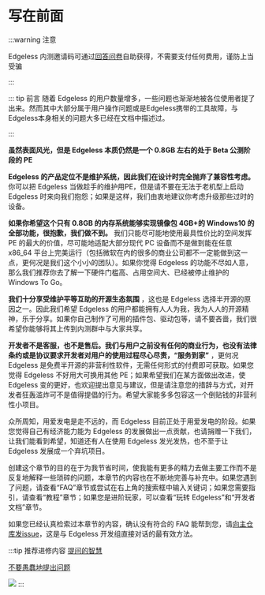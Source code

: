 # **写在前面**

:::warning 注意

Edgeless 内测邀请码可通过[回答问卷](https://home.edgeless.top/jump/qqg.html)自助获得，不需要支付任何费用，谨防上当受骗

:::

::: tip 前言
随着 Edgeless 的用户数量增多，一些问题也渐渐地被各位使用者提了出来。然而其中大部分属于用户操作问题或是Edgeless携带的工具故障，与Edgeless本身相关的问题大多已经在文档中描述过。

:::

**虽然表面风光，但是 Edgeless 本质仍然是一个 0.8GB 左右的处于 Beta 公测阶段的 PE**

**Edgeless 的产品定位不是维护系统，因此我们在设计时完全抛弃了兼容性考虑。** 你可以把 Edgeless 当做趁手的维护用PE，但是请不要在无法于老机型上启动 Edgeless 时来向我们抱怨；如果是这样，我们由衷地建议你考虑升级那些过时的设备。

**如果你希望这个只有 0.8GB 的内存系统能够实现镜像包 4GB+的 Windows10 的全部功能，很抱歉，我们做不到。** 我们只能尽可能地使用最具性价比的空间发挥 PE 的最大的价值，尽可能地适配大部分现代 PC 设备而不是做到能在任意 x86_64 平台上完美运行（包括微软在内的很多的商业公司都不一定能做到这一点，更何况是我们这个小小的团队）。如果你觉得 Edgeless 的功能不尽如人意，那么我们推荐你去了解一下硬件门槛高、占用空间大、已经被停止维护的Windows To Go。

**我们十分享受维护平等互助的开源生态氛围** ，这也是 Edgeless 选择半开源的原因之一。因此我们希望 Edgeless 的用户都能拥有人人为我，我为人人的开源精神，乐于分享。如果你自己制作了可用的插件包、驱动包等，请不要吝啬，我们很希望你能够将其上传到内测群中与大家共享。

**开发者不是客服，也不是售后。我们与用户之前没有任何的商业行为，也没有法律条约或是协议要求开发者对用户的使用过程尽心尽责，“服务到家”** ，更何况 Edgeless 是免费半开源的非营利性软件，无需任何形式的付费即可获取。如果您觉得 Edgeless 不好用大可换用其他 PE；如果希望我们在某方面做出改进，使 Edgeless 变的更好，也欢迎提出意见与建议，但是请注意您的措辞与方式，对开发者狂轰滥炸可不是值得提倡的行为。希望大家能多多包容这一个倒贴钱的非营利性小项目。

众所周知，用爱发电是走不远的，而 Edgeless 目前正处于用爱发电的阶段。如果您觉得自己有经济能力能为 Edgeless 的发展做出一点贡献，也请捐赠一下我们，让我们能看到希望，知道还有人在使用 Edgeless 发光发热，也不至于让 Edgeless 发展成一个弃坑项目。

创建这个章节的目的在于为我节省时间，使我能有更多的精力去做主要工作而不是反复地解释一些琐碎的问题，本章节的内容也在不断地完善与补充中。如果您遇到了问题，请查看“FAQ”章节或尝试在右上角的搜索框中输入关键词；如果您需要指引，请查看“教程”章节；如果您是进阶玩家，可以查看“玩转 Edgeless”和“开发者文档”章节。

如果您已经认真检索过本章节的内容，确认没有符合的 FAQ 能帮到您，请[向主仓库发issue](https://github.com/EdgelessPE/Edgeless/issues)，这是与 Edgeless 开发组直接对话的最有效方法。



:::tip 推荐进修内容
[提问的智慧](https://github.com/ryanhanwu/How-To-Ask-Questions-The-Smart-Way/blob/master/README-zh_CN.md)

[不要愚蠢地提出问题](https://github.com/dogfight360/Stop-Ask-Questions-The-Stupid-Ways/blob/master/README.md)

![](https://pineapple.edgeless.top/picbed/wiki/img/you-are-not-prepared.png)
:::

